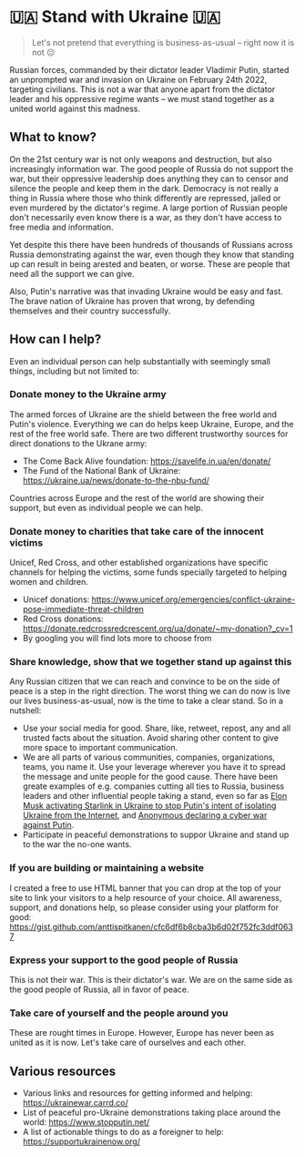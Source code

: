 # 🇺🇦 Stand with Ukraine 🇺🇦

> Let's not pretend that everything is business-as-usual – right now it is not 😔

Russian forces, commanded by their dictator leader Vladimir Putin, started an unprompted war and invasion on Ukraine on February 24th 2022, targeting civilians. This is not a war that anyone apart from the dictator leader and his oppressive regime wants – we must stand together as a united world against this madness.

## What to know?

On the 21st century war is not only weapons and destruction, but also increasingly information war. The good people of Russia do not support the war, but their oppressive leadership does anything they can to censor and silence the people and keep them in the dark. Democracy is not really a thing in Russia where those who think differently are repressed, jailed or even murdered by the dictator's regime. A large portion of Russian people don't necessarily even know there is a war, as they don't have access to free media and information.

Yet despite this there have been hundreds of thousands of Russians across Russia demonstrating against the war, even though they know that standing up can result in being arested and beaten, or worse. These are people that need all the support we can give.

Also, Putin's narrative was that invading Ukraine would be easy and fast. The brave nation of Ukraine has proven that wrong, by defending themselves and their country successfully.

## How can I help?

Even an individual person can help substantially with seemingly small things, including but not limited to:

### Donate money to the Ukraine army

The armed forces of Ukraine are the shield between the free world and Putin's violence. Everything we can do helps keep Ukraine, Europe, and the rest of the free world safe. There are two different trustworthy sources for direct donations to the Ukrane army:

* The Come Back Alive foundation: https://savelife.in.ua/en/donate/
* The Fund of the National Bank of Ukraine: https://ukraine.ua/news/donate-to-the-nbu-fund/

Countries across Europe and the rest of the world are showing their support, but even as individual people we can help.

### Donate money to charities that take care of the innocent victims

Unicef, Red Cross, and other established organizations have specific channels for helping the victims, some funds specially targeted to helping women and children.

* Unicef donations: https://www.unicef.org/emergencies/conflict-ukraine-pose-immediate-threat-children
* Red Cross donations: https://donate.redcrossredcrescent.org/ua/donate/~my-donation?_cv=1
* By googling you will find lots more to choose from

### Share knowledge, show that we together stand up against this

Any Russian citizen that we can reach and convince to be on the side of peace is a step in the right direction. The worst thing we can do now is live our lives business-as-usual, now is the time to take a clear stand. So in a nutshell:

* Use your social media for good. Share, like, retweet, repost, any and all trusted facts about the situation. Avoid sharing other content to give more space to important communication.
* We are all parts of various communities, companies, organizations, teams, you name it. Use your leverage wherever you have it to spread the message and unite people for the good cause. There have been greate examples of e.g. companies cutting all ties to Russia, business leaders and other influential people taking a stand, even so far as [Elon Musk activating Starlink in Ukraine to stop Putin's intent of isolating Ukraine from the Internet](https://twitter.com/FedorovMykhailo/status/1497543633293266944?s=20&t=2s4MsspUqLKM_zJqmlGADA), and [Anonymous declaring a cyber war against Putin](https://twitter.com/LatestAnonPress/status/1497786715783798785).
* Participate in peaceful demonstrations to suppor Ukraine and stand up to the war the no-one wants.

### If you are building or maintaining a website

I created a free to use HTML banner that you can drop at the top of your site to link your visitors to a help resource of your choice. All awareness, support, and donations help, so please consider using your platform for good: https://gist.github.com/anttispitkanen/cfc6df6b8cba3b6d02f752fc3ddf0637

### Express your support to the good people of Russia

This is not their war. This is their dictator's war. We are on the same side as the good people of Russia, all in favor of peace.

### Take care of yourself and the people around you

These are rought times in Europe. However, Europe has never been as united as it is now. Let's take care of ourselves and each other.

## Various resources

* Various links and resources for getting informed and helping: https://ukrainewar.carrd.co/
* List of peaceful pro-Ukraine demonstrations taking place around the world: https://www.stopputin.net/
* A list of actionable things to do as a foreigner to help: https://supportukrainenow.org/

